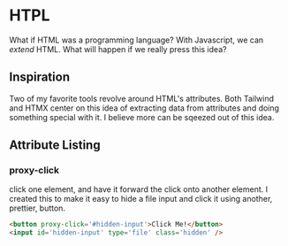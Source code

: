 # HTPL
What if HTML was a programming language? With Javascript, we can *extend* HTML. What will happen if we really press this idea?

## Inspiration
Two of my favorite tools revolve around HTML's attributes. Both Tailwind and HTMX center on this idea of extracting data from attributes and doing something special with it. I believe more can be sqeezed out of this idea.


## Attribute Listing

### proxy-click
click one element, and have it forward the click onto another element. I created this to make it easy to hide a file input and click it using another, prettier, button.
```html
<button proxy-click='#hidden-input'>Click Me!</button>
<input id='hidden-input' type='file' class='hidden' />
```
